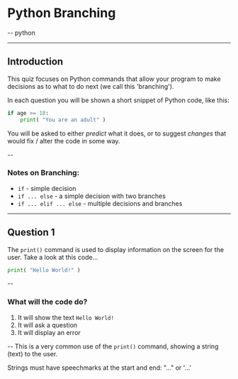 # Python Branching

--
python

-------------------------------------------------------
## Introduction

This quiz focuses on Python commands that allow your program to make decisions as to what to do next (we call this 'branching').

In each question you will be shown a short snippet of Python code, like this:

```python
if age >= 18:
    print( "You are an adult" )
```

You will be asked to either *predict* what it does, or to suggest  *changes* that would fix / alter the code in some way.

--
### Notes on Branching:

* `if` - simple decision
* `if ... else` - a simple decision with two branches
* `if ... elif ... else` - multiple decisions and branches

-------------------------------------------------------
## Question 1

The `print()` command is used to display information on the screen for the user. Take a look at this code...

```python
print( "Hello World!" )
```

--
### What will the code do?

1. It will show the text `Hello World!`
2. It will ask a question
3. It will display an error

--
This is a very common use of the `print()` command, showing a string (text) to the user.

Strings must have speechmarks at the start and end: "..." or '...'

